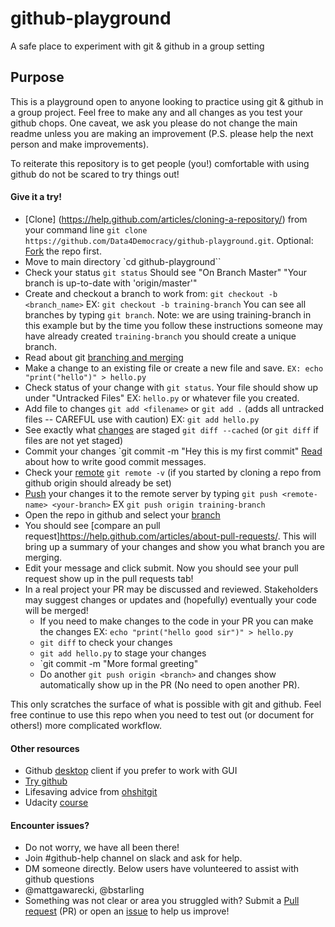 # github-playground
A safe place to experiment with git &amp; github in a group setting


## Purpose
This is a playground open to anyone looking to practice using git & github in a group project. Feel free to make any and all changes as you test your github chops. One caveat, we ask you please do not change the main readme unless you are making an improvement (P.S. please help the next person and make improvements).

To reiterate this repository is to get people (you!) comfortable with using github do not be scared to try things out!

#### Give it a try!

* [Clone] (https://help.github.com/articles/cloning-a-repository/) from your command line `git clone https://github.com/Data4Democracy/github-playground.git`. Optional: [Fork](https://help.github.com/articles/fork-a-repo/) the repo first.
* Move to main directory `cd github-playground``
* Check your status `git status` Should see "On Branch Master" "Your branch is up-to-date with 'origin/master'"
* Create and checkout a branch to work from: `git checkout -b <branch_name>` EX: `git checkout -b training-branch` You can see all branches by typing `git branch`. Note: we are using training-branch in this example but by the time you follow these instructions someone may have already created `training-branch` you should create a unique branch.
* Read about git [branching and merging](https://git-scm.com/book/en/v2/Git-Branching-Basic-Branching-and-Merging)
* Make a change to an existing file or create a new file and save. `EX: echo "print("hello")" > hello.py`
* Check status of your change with `git status`. Your file should show up under "Untracked Files" EX: `hello.py` or whatever file you created.
* Add file to changes `git add <filename>` or `git add .` (adds all untracked files -- CAREFUL use with caution) EX: `git add hello.py`
* See exactly what [changes](https://git-scm.com/docs/git-diff) are staged `git diff --cached` (or `git diff` if files are not yet staged)
* Commit your changes `git commit -m "Hey this is my first commit" [Read](http://chris.beams.io/posts/git-commit/) about how to write good commit messages.
* Check your [remote](https://help.github.com/articles/adding-a-remote/) `git remote -v` (if you started by cloning a repo from github origin should already be set)
* [Push](https://help.github.com/articles/pushing-to-a-remote/) your changes it to the remote server by typing `git push <remote-name> <your-branch>` EX `git push origin training-branch`
* Open the repo in github and select your [branch](https://help.github.com/articles/viewing-branches-in-your-repository/)
* You should see [compare an pull request]https://help.github.com/articles/about-pull-requests/. This will bring up a summary of your changes and show you what branch you are merging.
* Edit your message and click submit. Now you should see your pull request show up in the pull requests tab!
* In a real project your PR may be discussed and reviewed. Stakeholders may suggest changes or updates and (hopefully) eventually your code will be merged!
  * If you need to make changes to the code in your PR you can make the changes EX: `echo "print("hello good sir")" > hello.py`
  * `git diff` to check your changes
  * `git add hello.py` to stage your changes
  * `git commit -m "More formal greeting"
  * Do another `git push origin <branch>` and changes show automatically show up in the PR (No need to open another PR).

This only scratches the surface of what is possible with git and github. Feel free continue to use this repo when you need to test out (or document for others!) more complicated workflow.

#### Other resources
* Github [desktop](https://desktop.github.com/) client if you prefer to work with GUI
* [Try github](https://try.github.io/levels/1/challenges/1)
* Lifesaving advice from [ohshitgit](http://ohshitgit.com/)
* Udacity [course](https://www.udacity.com/course/how-to-use-git-and-github--ud775)

#### Encounter issues?
* Do not worry, we have all been there!
* Join #github-help channel on slack and ask for help.
* DM someone directly. Below users have volunteered to assist with github questions
 * @mattgawarecki, @bstarling
* Something was not clear or area you struggled with? Submit a [Pull request](https://help.github.com/articles/about-pull-requests/) (PR) or open an [issue](https://help.github.com/articles/creating-an-issue/) to help us improve!
